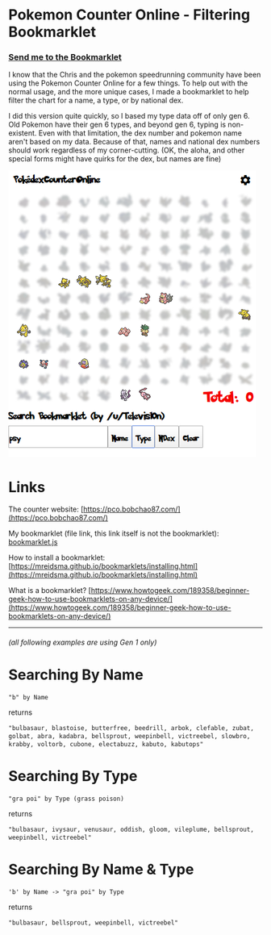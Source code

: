 # Pokemon Counter Online - Filtering Bookmarklet

### [Send me to the Bookmarklet](bookmarklet.js)

I know that the Chris and the pokemon speedrunning community have been using the Pokemon Counter Online for a few things. To help out with the normal usage, and the more unique cases, I made a bookmarklet to help filter the chart for a name, a type, or by national dex.

I did this version quite quickly, so I based my type data off of only gen 6. Old Pokemon have their gen 6 types, and beyond gen 6, typing is non-existent. Even with that limitation, the dex number and pokemon name aren't based on my data. Because of that, names and national dex numbers should work regardless of my corner-cutting. (OK, the aloha, and other special forms might have quirks for the dex, but names are fine)

![alt text](image.png "Example Filter")
# Links

The counter website:  [https://pco.bobchao87.com/](https://pco.bobchao87.com/)

My bookmarklet (file link, this link itself is not the bookmarklet):  [bookmarklet.js](bookmarklet.js)

How to install a bookmarklet:  [https://mreidsma.github.io/bookmarklets/installing.html](https://mreidsma.github.io/bookmarklets/installing.html)

What is a bookmarklet?  [https://www.howtogeek.com/189358/beginner-geek-how-to-use-bookmarklets-on-any-device/](https://www.howtogeek.com/189358/beginner-geek-how-to-use-bookmarklets-on-any-device/)

---

###### (all following examples are using Gen 1 only)

# Searching By Name

    "b" by Name

returns

    "bulbasaur, blastoise, butterfree, beedrill, arbok, clefable, zubat, golbat, abra, kadabra, bellsprout, weepinbell, victreebel, slowbro, krabby, voltorb, cubone, electabuzz, kabuto, kabutops"

# Searching By Type

    "gra poi" by Type (grass poison)

returns

    "bulbasaur, ivysaur, venusaur, oddish, gloom, vileplume, bellsprout, weepinbell, victreebel"

# Searching By Name & Type

    'b' by Name -> "gra poi" by Type

returns

    "bulbasaur, bellsprout, weepinbell, victreebel"

&#x200B;

